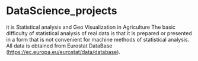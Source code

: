# DataScience_projects
it is Statistical analysis and Geo Visualization in Agriculture
The basic difficulty of statistical analysis of real data is that it is prepared or presented in a form that is not convenient for machine methods of statistical analysis.
All data is obtained from Eurostat DataBase (https://ec.europa.eu/eurostat/data/database).
